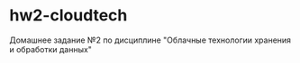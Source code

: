 # hw2-cloudtech
Домашнее задание №2 по дисциплине "Облачные технологии хранения и обработки данных"
